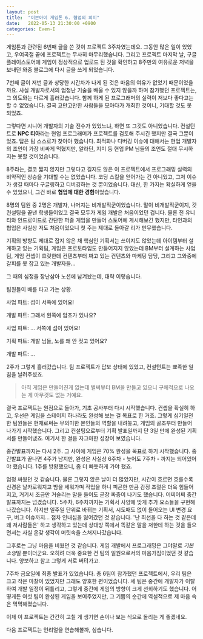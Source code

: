 ```yaml
---
layout: post
title:  "이븐아이 게임톤 6. 협업의 의미"
date:   2022-05-13 21:30:00 +0900
categories: Even-I
---
```


게임톤과 관련된 6번째 글을 쓴 것이 프로젝트 3주차였는데요. 그동안 많은 일이 있었고, 우여곡절 끝에 프로젝트는 무사히 마무리했습니다. 그리고 프로젝트 마지막 날, 구글 플레이스토어에 게임이 정상적으로 업로드 된 것을 확인하고 8주만의 여유로운 저녁을 보내던 와중 블로그에 다시 글을 쓰게 되었습니다.

7번째 글이 저번 글과 상당한 시간차가 나게 된 것은 마음의 여유가 없었기 때문이었을까요. 사실 개발자로서의 엄청난 기술을 배울 수 있지 않을까 하며 참가했던 프로젝트는, 그 의도와는 다르게 흘러갔습니다. 함께 하게 된 프로그래머의 실력이 저보다 좋다고는 할 수 없었습니다. 결국 고만고만한 사람들을 모아다가 개최한 것이니, 기대할 것도 못 되었죠.

그렇다면 시니어 개발자의 기술 전수가 있었느냐, 하면 또 그것도 아니었습니다. 컨설턴트로 <strong>NPC 티아</strong>라는 현업 프로그래머가 프로젝트를 검토해 주시긴 했지만 결국 그뿐이었죠. 답은 팀 스스로가 찾아야 했습니다. 최적화나 디버깅 이슈에 대해서는 현업 개발자의 조언이 가장 비싸게 먹혔지만, 알라딘, 지미 등 현업 PM 님들의 조언도 절대 무시하지는 못할 것이었습니다.

8주라는, 결코 짧지 않지만 그렇다고 길지도 않은 이 프로젝트에서 프로그래밍 실력의 비약적인 상승을 기대할 수는 없었습니다. 코딩 스킬을 얻어가는 건 아니었고, 그저 이슈가 생길 때마다 구글링하고 디버깅하는 것 뿐이었습니다. 대신, 한 가지는 확실하게 얻을 수 있었으니, 그건 바로 <strong>협업에 대한 경험</strong>이었습니다.

8명의 팀원 중 2명은 개발자, 나머지는 비개발직군이었습니다. 말이 비개발직군이지, 갓 컨설팅을 끝낸 학생들이었고 결국 모두가 게임 개발은 처음이었던 겁니다. 물론 전 유니티와 안드로이드로 간단한 퍼즐 게임을 만들어 스토어에 게시해보긴 했지만, 타인과의 협업은 사실상 저도 처음이었으니 첫 주는 제대로 돌아갈 리가 만무했습니다.

기획의 방향도 제대로 잡지 않은 채 핵심인 기획서는 쓰이지도 않았는데 아이템부터 설계하고 있는 기획팀, 게임은 프로토타입도 만들어지지 않았는데 BM부터 설계하는 사업팀, 게임 컨셉이 흐릿한데 컨텐츠부터 짜고 있는 컨텐츠와 마케팅 담당, 그리고 그와중에 갈피를 못 잡고 있는 개발자들...

그 때의 심정을 장난삼아 노션에 남겨놨는데, 대략 이렇습니다.

팀원들이 배를 타고 가는 상황.

사업 파트: 섬이 서쪽에 있어요!

개발 파트: 그래서 왼쪽에 암초가 있나요?

사업 파트: ... 서쪽에 섬이 있어요!

기획 파트: 개발 님들, 노를 왜 안 젓고 있어요?

개발 파트: ...

2주가 그렇게 흘러갔습니다. 팀 프로젝트가 답보 상태에 있었고, 컨설턴트는 뾰족한 일침을 날려주셨죠.

> 아직 게임은 만들어진게 없는데 벌써부터 BM을 만들고 있으니 구체적으로 나오는 게 아무것도 없는 거예요.

결국 프로젝트는 원점으로 돌아가, 기초 공사부터 다시 시작했습니다. 컨셉을 확실히 하고, 우선은 게임을 스테이지 하나라도 완성해 보는 걸 목표로 한 거죠. 그렇게 심기일전한 팀원들은 현재로써는 무의미한 본인들의 역할을 내려놓고, 게임의 골조부터 만들어 나가기 시작했습니다. 그리고 컨설팅으로부터 기획 발표일까지 단 3일 만에 완성된 기획서를 만들어냈죠. 여기서 한 걸음 자그마한 성장이 보였습니다.

중간발표까지는 다시 2주. 그 사이에 게임은 70% 완성을 목표로 하기 시작했습니다. 중간발표가 끝나면 4주가 남지만, 완성은 사실상 6주차 - 늦어도 7주차 - 까지는 되어있어야 했습니다. 1주를 방황했으니, 좀 더 빠듯하게 가야 했죠.

엄청 싸웠던 것 같습니다. 물론 그렇지 않은 날이 더 많았지만, 시간이 흐르면 흐를수록 신경은 날카로워지고 밤을 세워가며 작업을 하니 피곤한 만큼 감정 조절은 더욱 힘들어지고, 거기서 조금만 거슬리는 말을 들어도 곧장 짜증이 나기도 했습니다. 어찌어찌 중간발표까지는 넘겼습니다. 5주차, 6주차까지는 기획서 사양에 맞게 추가 요소들을 구현해 나갔습니다. 하지만 일주일 단위로 바뀌는 기획서, 시도때도 없이 들어오는 UI 변경 요구, 버그 이슈까지... 점차 인내심을 잃어갔던 것 같습니다. '난 최선을 다 하는 것 같은데 왜 저사람들은' 하고 생각하고 있는데 상대방 쪽에서 똑같은 말을 저한테 하는 것을 들으면서는 사실 온갖 생각이 머릿속을 스쳐지나갔습니다.

그후로는 그냥 마음을 비웠던 것 같습니다. 게임 개발에서 프로그래밍은 그야말로 <em>기본 소양</em>일 뿐이더군요. 오히려 더욱 중요한 건 팀의 일원으로서의 마음가짐이었던 것 같습니다. 양보하고 참고 그렇게 서로 버텨가고.

7주차 금요일에 최종 발표가 있었습니다. 총 6팀이 참가했던 프로젝트에서, 우리 팀은 크고 작은 마찰이 있었지만 그래도 양호한 편이었습니다. 세 팀은 중간에 개발자가 이탈하여 개발 일정이 뒤틀리고, 그렇게 중간에 게임의 방향이 크게 선회하기도 했습니다. 어떻게든 여섯 팀이 완성된 게임을 보여주었지만, 그 기쁨의 순간에 역설적으로 제 마음 속은 먹먹해졌습니다.

이제 이 프로젝트는 간간히 고칠 게 생기면 손이나 보는 식으로 돌리는 게 좋겠네요.

다음 프로젝트는 언리얼을 연습해볼까, 싶습니다.